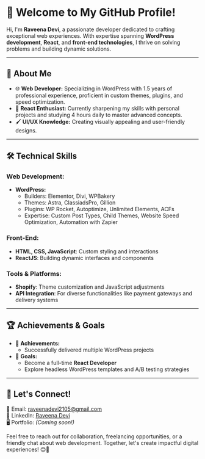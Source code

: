 # 👋 Welcome to My GitHub Profile!

Hi, I'm **Raveena Devi**, a passionate developer dedicated to crafting exceptional web experiences. With expertise spanning **WordPress development**, **React**, and **front-end technologies**, I thrive on solving problems and building dynamic solutions.

---

## 🚀 About Me

- 🌐 **Web Developer:** Specializing in WordPress with 1.5 years of professional experience, proficient in custom themes, plugins, and speed optimization.
- 🔧 **React Enthusiast:** Currently sharpening my skills with personal projects and studying 4 hours daily to master advanced concepts.
- 🖌️ **UI/UX Knowledge:** Creating visually appealing and user-friendly designs.

---

## 🛠️ Technical Skills

### Web Development:
- **WordPress:**
  - Builders: Elementor, Divi, WPBakery
  - Themes: Astra, ClassiadsPro, Gillion
  - Plugins: WP Rocket, Autoptimize, Unlimited Elements, ACFs
  - Expertise: Custom Post Types, Child Themes, Website Speed Optimization, Automation with Zapier

### Front-End:
- **HTML, CSS, JavaScript**: Custom styling and interactions
- **ReactJS**: Building dynamic interfaces and components

### Tools & Platforms:
- **Shopify**: Theme customization and JavaScript adjustments
- **API Integration**: For diverse functionalities like payment gateways and delivery systems

---

## 🏆 Achievements & Goals

- 🏅 **Achievements:**
  - Successfully delivered multiple WordPress projects
- 🎯 **Goals:**
  - Become a full-time **React Developer**
  - Explore headless WordPress templates and A/B testing strategies

---

## 🌟 Let's Connect!

📧 Email: [raveenadevi2105@gmail.com](mailto:raveenadevi2105@gmail.com)  
💼 LinkedIn: [Raveena Devi](https://www.linkedin.com/in/raveenadevi/)  
🖥️ Portfolio: *(Coming soon!)*

Feel free to reach out for collaboration, freelancing opportunities, or a friendly chat about web development. Together, let's create impactful digital experiences! 😊🚀
